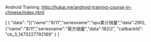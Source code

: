 

 Android Training :http://hukai.me/android-training-course-in-chinese/index.html


 [
    {
        "data": "[{"name":"8/11","seriesname":"spu累计销量","data":290},{"name":"8/11","seriesname":"需方销量","data":182}]",
        "callbackId": "cb_3_1473227792169"
    }
]